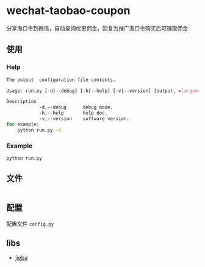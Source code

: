 # wechat-taobao-coupon

分享淘口令到微信，自动查询优惠佣金，回复为推广淘口令购买后可赚取佣金


## 使用

### Help
```bash
The output  configuration file contents.

Usage: run.py [-d|--debug] [-h|--help] [-v|--version] [output, =[argument]]

Description
            -d,--debug      debug mode.
            -h,--help       help doc.
            -v,--version    software version.
for example:
    python run.py -d
```

### Example
`python run.py`

## 文件
```bash


```


## 配置
配置文件 `config.py`

## libs
* [jieba]()


